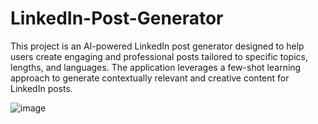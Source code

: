# LinkedIn-Post-Generator
This project is an AI-powered LinkedIn post generator designed to help users create engaging and professional posts tailored to specific topics, lengths, and languages. The application leverages a few-shot learning approach to generate contextually relevant and creative content for LinkedIn posts.

![image](https://github.com/user-attachments/assets/5637f892-9c88-4146-a961-f3d874f600c7)
